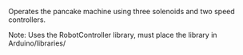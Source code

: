 Operates the pancake machine
using three solenoids and
two speed controllers.

Note: Uses the RobotController library,
must place the library in Arduino/libraries/
